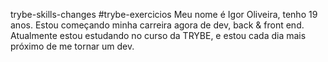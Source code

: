 trybe-skills-changes
#trybe-exercicios
Meu nome é Igor Oliveira, tenho 19 anos. Estou começando minha carreira agora de dev, back & front end. 
Atualmente estou estudando no curso da TRYBE, e estou cada dia mais próximo de me tornar um dev.

